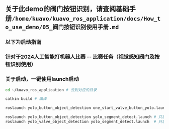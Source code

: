 ## 关于此demo的阀门按钮识别，请查阅基础手册`/home/kuavo/kuavo_ros_application/docs/How_to_use_demo/05_阀门按钮识别使用手册.md`
### 以下为启动指南
### 针对于2024人工智能打机器人比赛 -- 比赛任务（视觉感知阀门及按钮识别使用）
### 关于启动，一键使用launch启动
```bash
cd ~/kuavo_ros_application # 去到对应的目录

catkin build # 编译

roslaunch yolo_button_object_detection one_start_valve_button_yolo.launch  # 一键启动阀门识别+按钮识别的launch

roslaunch yolo_button_object_detection yolo_segment_detect.launch # 只启动按钮识别的launch
roslaunch yolo_valve_object_detection yolo_segment_detect.launch  # 只启动阀门识别的launch 
```